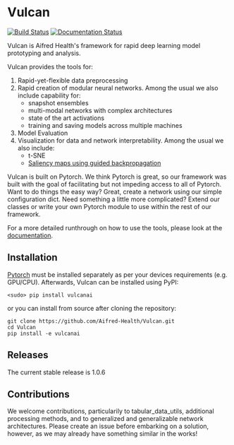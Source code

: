 # Vulcan
[![Build Status](https://travis-ci.com/Aifred-Health/Vulcan.svg?branch=master)](https://travis-ci.com/Aifred-Health/Vulcan)
[![Documentation Status](https://readthedocs.org/projects/vulcanai/badge/?version=latest)](https://vulcanai.readthedocs.io/en/latest/?badge=latest)


Vulcan is Aifred Health's framework for rapid deep learning model prototyping and analysis.

Vulcan provides the tools for:
1. Rapid-yet-flexible data preprocessing
2. Rapid creation of modular neural networks. Among the usual we also include capability for:
    * snapshot ensembles
    * multi-modal networks with complex architectures
    * state of the art activations
    * training and saving models across multiple machines
3. Model Evaluation
4. Visualization for data and network interpretability. Among the usual we also include:
    * t-SNE
    * [Saliency maps using guided backpropagation](https://arxiv.org/abs/1412.6806)

Vulcan is built on Pytorch. We think Pytorch is great, so our framework was built with the goal of facilitating but not impeding access to all of Pytorch. Want to do things the easy way? Great, create a network using our simple configuration dict. Need something a little more complicated? Extend our classes or write your own Pytorch module to use within the rest of our framework. 

For a more detailed runthrough on how to use the tools, please look at the [documentation](https://vulcanai.readthedocs.io/en/latest/).

## Installation
[Pytorch](https://pytorch.org) must be installed separately as per your devices requirements (e.g. GPU/CPU). Afterwards, Vulcan can be installed using PyPI:
```
<sudo> pip install vulcanai
```
or you can install from source after cloning the repository:
```
git clone https://github.com/Aifred-Health/Vulcan.git
cd Vulcan
pip install -e vulcanai
```

## Releases
The current stable release is 1.0.6

## Contributions
We welcome contributions, particularily to tabular_data_utils, additional processing methods, and to generalized and generalizable network architectures. Please create an issue before embarking on a solution, however, as we may already have something similar in the works!
